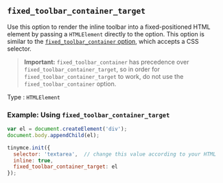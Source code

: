 ## `fixed_toolbar_container_target`

Use this option to render the inline toolbar into a fixed-positioned HTML element by passing a `HTMLElement` directly to the option. This option is similar to the [`fixed_toolbar_container` option](#fixed_toolbar_container), which accepts a CSS selector.

> **Important:** `fixed_toolbar_container` has precedence over `fixed_toolbar_container_target`, so in order for `fixed_toolbar_container_target` to work, do not use the `fixed_toolbar_container` option.

Type
: `HTMLElement`

### Example: Using `fixed_toolbar_container_target`

```js
var el = document.createElement('div');
document.body.appendChild(el);

tinymce.init({
  selector: 'textarea',  // change this value according to your HTML
  inline: true,
  fixed_toolbar_container_target: el
});
```
